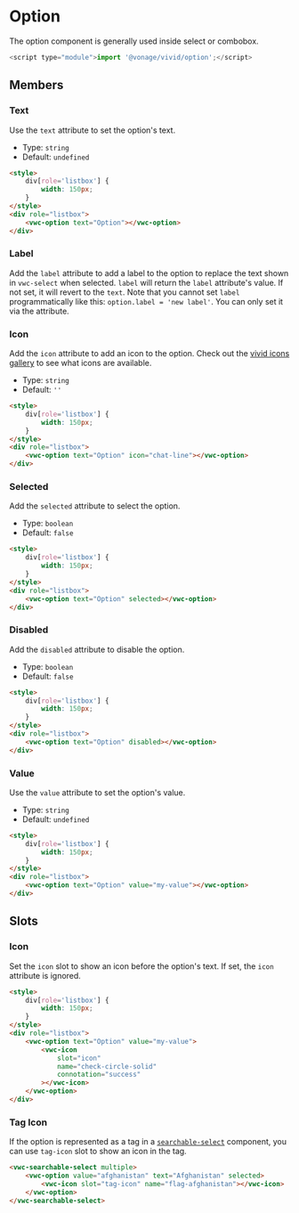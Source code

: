 # Option

The option component is generally used inside select or combobox.

```js
<script type="module">import '@vonage/vivid/option';</script>
```

## Members

### Text

Use the `text` attribute to set the option's text.

- Type: `string`
- Default: `undefined`

```html preview
<style>
	div[role='listbox'] {
		width: 150px;
	}
</style>
<div role="listbox">
	<vwc-option text="Option"></vwc-option>
</div>
```

### Label

Add the `label` attribute to add a label to the option to replace the text shown in `vwc-select` when selected.
`label` will return the `label` attribute's value. If not set, it will revert to the `text`.
Note that you cannot set `label` programmatically like this: `option.label = 'new label'`. You can only set it via the attribute.

### Icon

Add the `icon` attribute to add an icon to the option.
Check out the [vivid icons gallery](/icons/icons-gallery/) to see what icons are available.

- Type: `string`
- Default: `''`

```html preview
<style>
	div[role='listbox'] {
		width: 150px;
	}
</style>
<div role="listbox">
	<vwc-option text="Option" icon="chat-line"></vwc-option>
</div>
```

### Selected

Add the `selected` attribute to select the option.

- Type: `boolean`
- Default: `false`

```html preview
<style>
	div[role='listbox'] {
		width: 150px;
	}
</style>
<div role="listbox">
	<vwc-option text="Option" selected></vwc-option>
</div>
```

### Disabled

Add the `disabled` attribute to disable the option.

- Type: `boolean`
- Default: `false`

```html preview
<style>
	div[role='listbox'] {
		width: 150px;
	}
</style>
<div role="listbox">
	<vwc-option text="Option" disabled></vwc-option>
</div>
```

### Value

Use the `value` attribute to set the option's value.

- Type: `string`
- Default: `undefined`

```html preview
<style>
	div[role='listbox'] {
		width: 150px;
	}
</style>
<div role="listbox">
	<vwc-option text="Option" value="my-value"></vwc-option>
</div>
```

## Slots

### Icon

Set the `icon` slot to show an icon before the option's text.
If set, the `icon` attribute is ignored.

```html preview
<style>
	div[role='listbox'] {
		width: 150px;
	}
</style>
<div role="listbox">
	<vwc-option text="Option" value="my-value">
		<vwc-icon
			slot="icon"
			name="check-circle-solid"
			connotation="success"
		></vwc-icon>
	</vwc-option>
</div>
```

### Tag Icon

If the option is represented as a tag in a [`searchable-select`](/components/searchable-select/) component, you can use `tag-icon` slot to show an icon in the tag.

```html preview 230px
<vwc-searchable-select multiple>
	<vwc-option value="afghanistan" text="Afghanistan" selected>
		<vwc-icon slot="tag-icon" name="flag-afghanistan"></vwc-icon>
	</vwc-option>
</vwc-searchable-select>
```
